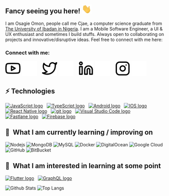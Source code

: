 ## Fancy seeing you here! <img src="https://raw.githubusercontent.com/cjae/cjae/master/wave.gif" width="30">

I am Osagie Omon, people call me Cjae, a computer science graduate from [The University of Ibadan in Nigeria](https://www.ui.edu.ng/). I am a Mobile Software Engineer, a UI & UX enthusiast and sometimes I build stuffs. Always open to collaborating on projects and innovative/disruptive ideas. Feel free to connect with me here:

### Connect with me:

[![website](./img/youtube-light.svg)](https://www.youtube.com/channel/UC8z5xwWUQ5qoirE7_0AREog#gh-light-mode-only)
[![website](./img/youtube-dark.svg)](https://www.youtube.com/channel/UC8z5xwWUQ5qoirE7_0AREog#gh-dark-mode-only)
&nbsp;&nbsp;
[![website](./img/twitter-light.svg)](https://twitter.com/justcjae#gh-light-mode-only)
[![website](./img/twitter-dark.svg)](https://twitter.com/justcjae#gh-dark-mode-only)
&nbsp;&nbsp;
[![website](./img/linkedin-light.svg)](https://www.linkedin.com/in/osagie-omonzokpia-97309a63#gh-light-mode-only)
[![website](./img/linkedin-dark.svg)](https://www.linkedin.com/in/osagie-omonzokpia-97309a63#gh-dark-mode-only)
&nbsp;&nbsp;
[![website](./img/instagram-light.svg)](https://instagram.com/justcjae#gh-light-mode-only)
[![website](./img/instagram-dark.svg)](https://instagram.com/justcjae#gh-dark-mode-only)


## ⚡ Technologies

[<img src="https://img.shields.io/badge/JavaScript-282C34?logo=javascript&logoColor=F7DF1E" alt="JavaScript logo" title="JavaScript" height="25" />][tech_tools_anchor]
&nbsp;
[<img src="https://img.shields.io/badge/TypeScript-282C34?logo=typescript&logoColor=3178C6" alt="TypeScript logo" title="TypeScript" height="25" />][tech_tools_anchor]
&nbsp;
[<img src="https://img.shields.io/badge/Android-282C34?logo=android&logoColor=3DDC84" alt="Android logo" title="Android" height="25" />][tech_tools_anchor]
&nbsp;
[<img src="https://img.shields.io/badge/IOS-282C34?logo=ios&logoColor=3DDC84" alt="IOS logo" title="IOS" height="25" />][tech_tools_anchor]
&nbsp;
[<img src="https://img.shields.io/badge/React Native-282C34?logo=react&logoColor=61DAFB" alt="React Native logo" title="React Native" height="25" />][tech_tools_anchor]
&nbsp;
[<img src="https://img.shields.io/badge/git-282C34?logo=git&logoColor=F05032" alt="git logo" title="git" height="25" />][tech_tools_anchor]
&nbsp;
[<img src="https://img.shields.io/badge/VS%20Code-282C34?logo=visual-studio-code&logoColor=007ACC" alt="Visual Studio Code logo" title="Visual Studio Code" height="25" />][tech_tools_anchor]
&nbsp;
[<img src="https://img.shields.io/badge/Fastlane-282C34?logo=fastlane&logoColor=00F200" alt="Fastlane logo" title="Fastlane" height="25" />][tech_tools_anchor]
&nbsp;
[<img src="https://img.shields.io/badge/Firebase-282C34?logo=firebase&logoColor=FFCA28" alt="Firebase logo" title="Firebase" height="25" />][learning_now_anchor]
&nbsp;

## 📖  What I am currently learning / improving on

![Nodejs](https://img.shields.io/badge/-Nodejs-black?style=flat-square&logo=Node.js)
![MongoDB](https://img.shields.io/badge/-MongoDB-black?style=flat-square&logo=mongodb)
![MySQL](https://img.shields.io/badge/-MySQL-black?style=flat-square&logo=mysql)
![Docker](https://img.shields.io/badge/-Docker-black?style=flat-square&logo=docker)
![DigitalOcean](https://img.shields.io/badge/-Digital%20Ocean-darkblue?style=flat-square&logo=digitalocean)
![Google Cloud](https://img.shields.io/badge/Google%20Cloud-black?style=flat-square&logo=google-cloud)
![GitHub](https://img.shields.io/badge/-GitHub-181717?style=flat-square&logo=github)
![BitBucket](https://img.shields.io/badge/-BitBucket-darkblue?style=flat-square&logo=bitbucket)

## 👾  What I am interested in learning at some point

[<img src="https://img.shields.io/badge/Flutter-282C34?logo=flutter&logoColor=02569B" alt="Flutter logo" title="Flutter" height="25" />][learning_next_anchor]
&nbsp;
[<img src="https://img.shields.io/badge/GraphQL-282C34?logo=graphql&logoColor=E10098" alt="GraphQL logo" title="GraphQL" height="25" />][learning_next_anchor]
&nbsp;

![Github Stats](https://github-readme-stats.vercel.app/api?username=cjae&count_private=true&show_icons=true&include_all_commits=true)
![Top Langs](https://github-readme-stats.vercel.app/api/top-langs/?username=cjae&hide=TeX&layout=compact)

[tech_tools_anchor]: #bonjour--
[learning_now_anchor]: #learning-now
[learning_next_anchor]: #learning-next